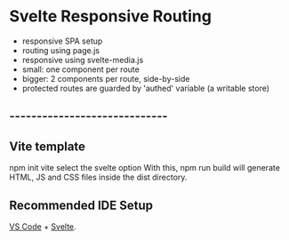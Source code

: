 # Svelte Responsive Routing
- responsive SPA setup
- routing using page.js
- responsive using svelte-media.js
- small: one component per route
- bigger: 2 components per route, side-by-side
- protected routes are guarded by 'authed' variable (a writable store)

## -----------------------------
## Vite template
npm init vite
select the svelte option
With this, npm run build will generate HTML, JS and CSS files inside the dist directory.

## Recommended IDE Setup

[VS Code](https://code.visualstudio.com/) + [Svelte](https://marketplace.visualstudio.com/items?itemName=svelte.svelte-vscode).

